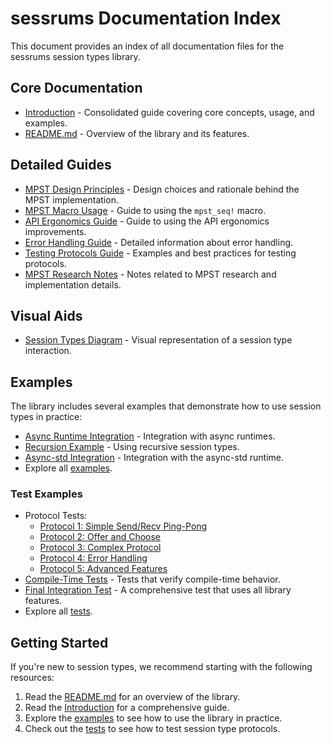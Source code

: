 # sessrums Documentation Index

This document provides an index of all documentation files for the sessrums session types library.

## Core Documentation

- [Introduction](introduction.md) - Consolidated guide covering core concepts, usage, and examples.
- [README.md](../README.md) - Overview of the library and its features.

## Detailed Guides

- [MPST Design Principles](mpst-design.md) - Design choices and rationale behind the MPST implementation.
- [MPST Macro Usage](mpst-macro.md) - Guide to using the `mpst_seq!` macro.
- [API Ergonomics Guide](api-ergonomics.md) - Guide to using the API ergonomics improvements.
- [Error Handling Guide](error-handling.md) - Detailed information about error handling.
- [Testing Protocols Guide](testing-protocols.md) - Examples and best practices for testing protocols.
- [MPST Research Notes](mpst-research-notes.md) - Notes related to MPST research and implementation details.

## Visual Aids

- [Session Types Diagram](session-types-diagram.svg) - Visual representation of a session type interaction.

## Examples

The library includes several examples that demonstrate how to use session types in practice:

- [Async Runtime Integration](../examples/async.rs) - Integration with async runtimes.
- [Recursion Example](../examples/recursion.rs) - Using recursive session types.
- [Async-std Integration](../examples/async_std_integration.rs) - Integration with the async-std runtime.
- Explore all [examples](../examples/).

### Test Examples

- Protocol Tests:
  - [Protocol 1: Simple Send/Recv Ping-Pong](../tests/integration/protocol_1.rs)
  - [Protocol 2: Offer and Choose](../tests/integration/protocol_2.rs)
  - [Protocol 3: Complex Protocol](../tests/integration/protocol_3.rs)
  - [Protocol 4: Error Handling](../tests/integration/protocol_4.rs)
  - [Protocol 5: Advanced Features](../tests/integration/protocol_5.rs)
- [Compile-Time Tests](../tests/compile_tests.rs) - Tests that verify compile-time behavior.
- [Final Integration Test](../tests/final_integration_test.rs) - A comprehensive test that uses all library features.
- Explore all [tests](../tests/).

## Getting Started

If you're new to session types, we recommend starting with the following resources:

1.  Read the [README.md](../README.md) for an overview of the library.
2.  Read the [Introduction](introduction.md) for a comprehensive guide.
3.  Explore the [examples](../examples/) to see how to use the library in practice.
4.  Check out the [tests](../tests/) to see how to test session type protocols.